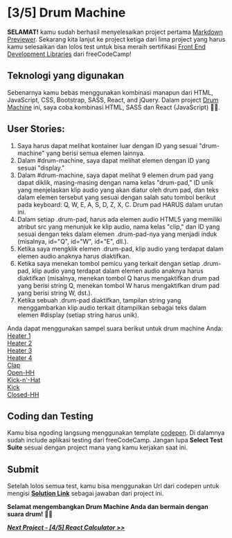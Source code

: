 # [3/5] Drum Machine

**SELAMAT!** kamu sudah berhasil menyelesaikan project pertama [Markdown Previewer](https://github.com/dipintoo/freeCodeCamp_Markdown-Previewer). Sekarang kita lanjut ke project ketiga dari lima project yang harus kamu selesaikan dan lolos test untuk bisa meraih sertifikasi [Front End Development Libraries](https://www.freecodecamp.org/learn/front-end-development-libraries/) dari freeCodeCamp!

## Teknologi yang digunakan

Sebenarnya kamu bebas menggunakan kombinasi manapun dari HTML, JavaScript, CSS, Bootstrap, SASS, React, and jQuery. Dalam project [Drum Machine](https://www.freecodecamp.org/learn/front-end-development-libraries/front-end-development-libraries-projects/build-a-drum-machine) ini, saya coba kombinasi HTML, SASS dan React (JavaScript) 👍🏻.

## User Stories:

1. Saya harus dapat melihat kontainer luar dengan ID yang sesuai "drum-machine" yang berisi semua elemen lainnya.
2. Dalam #drum-machine, saya dapat melihat elemen dengan ID yang sesuai "display."
3. Dalam #drum-machine, saya dapat melihat 9 elemen drum pad yang dapat diklik, masing-masing dengan nama kelas "drum-pad," ID unik yang menjelaskan klip audio yang akan diatur oleh drum pad, dan teks dalam elemen tersebut yang sesuai dengan salah satu tombol berikut pada keyboard: Q, W, E, A, S, D, Z, X, C. Drum pad HARUS dalam urutan ini.
4. Dalam setiap .drum-pad, harus ada elemen audio HTML5 yang memiliki atribut src yang menunjuk ke klip audio, nama kelas "clip," dan ID yang sesuai dengan teks dalam elemen .drum-pad-nya yang menjadi induk (misalnya, id="Q", id="W", id="E", dll.).
5. Ketika saya mengklik elemen .drum-pad, klip audio yang terdapat dalam elemen audio anaknya harus diaktifkan.
6. Ketika saya menekan tombol pemicu yang terkait dengan setiap .drum-pad, klip audio yang terdapat dalam elemen audio anaknya harus diaktifkan (misalnya, menekan tombol Q harus mengaktifkan drum pad yang berisi string Q, menekan tombol W harus mengaktifkan drum pad yang berisi string W, dst.).
7. Ketika sebuah .drum-pad diaktifkan, tampilan string yang menggambarkan klip audio terkait ditampilkan sebagai teks dalam elemen #display (setiap string harus unik).

Anda dapat menggunakan sampel suara berikut untuk drum machine Anda:
[Heater 1](https://s3.amazonaws.com/freecodecamp/drums/Heater-1.mp3)  
[Heater 2](https://s3.amazonaws.com/freecodecamp/drums/Heater-2.mp3)  
[Heater 3](https://s3.amazonaws.com/freecodecamp/drums/Heater-3.mp3)  
[Heater 4](https://s3.amazonaws.com/freecodecamp/drums/Heater-4_1.mp3)  
[Clap](https://s3.amazonaws.com/freecodecamp/drums/Heater-6.mp3)  
[Open-HH](https://s3.amazonaws.com/freecodecamp/drums/Dsc_Oh.mp3)  
[Kick-n'-Hat](https://s3.amazonaws.com/freecodecamp/drums/Kick_n_Hat.mp3)  
[Kick](https://s3.amazonaws.com/freecodecamp/drums/RP4_KICK_1.mp3)  
[Closed-HH](https://s3.amazonaws.com/freecodecamp/drums/Cev_H2.mp3)

## Coding dan Testing

Kamu bisa ngoding langsung menggunakan template [codepen](https://codepen.io/pen?template=MJjpwO). Di dalamnya sudah include aplikasi testing dari freeCodeCamp. Jangan lupa **Select Test Suite** sesuai dengan project mana yang kamu kerjakan saat ini. 

## Submit

Setelah lolos semua test, kamu bisa menggunakan Url dari codepen untuk mengisi [**Solution Link**](https://www.freecodecamp.org/learn/front-end-development-libraries/front-end-development-libraries-projects/build-a-drum-machine) sebagai jawaban dari project ini.

**Selamat mengembangkan Drum Machine Anda dan bermain dengan suara drum!** 🥁🎶


[***Next Project - [4/5] React Calculator >>***](https://github.com/dipintoo/freeCodeCamp_React-Calculator)
